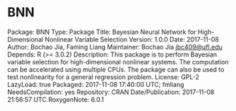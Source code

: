 # BNN
Package: BNN
Type: Package
Title: Bayesian Neural Network for High-Dimensional Nonlinear Variable
        Selection
Version: 1.0.0
Date: 2017-11-08
Author: Bochao Jia, Faming Liang
Maintainer: Bochao Jia <jbc409@ufl.edu>
Depends: R (>= 3.0.2)
Description: This package is to perform Bayesian variable selection for high-dimensional nonlinear systems. The computation can be accelerated using multiple CPUs. The package can also be used to test nonlinearity for a general regression problem. 
License: GPL-2
LazyLoad: true
Packaged: 2017-11-08 17:40:00 UTC; fmliang
NeedsCompilation: yes
Repository: CRAN
Date/Publication: 2017-11-08 21:56:57 UTC
RoxygenNote: 6.0.1
